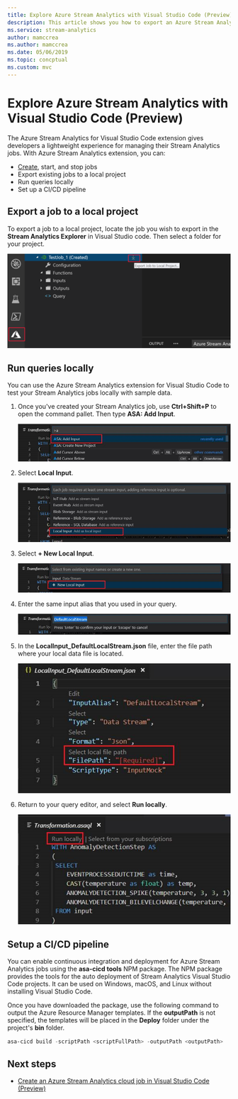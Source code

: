 ```yaml
---
title: Explore Azure Stream Analytics with Visual Studio Code (Preview)
description: This article shows you how to export an Azure Stream Analytics job to a local project, list jobs and view job entities, and set up a CI/CD pipeline for your Stream Analytics job.
ms.service: stream-analytics
author: mamccrea
ms.author: mamccrea
ms.date: 05/06/2019
ms.topic: concptual
ms.custom: mvc
---
```


# Explore Azure Stream Analytics with Visual Studio Code (Preview)

The Azure Stream Analytics for Visual Studio Code extension gives developers a lightweight experience for managing their Stream Analytics jobs. With Azure Stream Analytics extension, you can:

- [Create](quick-create-vs-code.md), start, and stop jobs
- Export existing jobs to a local project
- Run queries locally
- Set up a CI/CD pipeline

## Export a job to a local project

To export a job to a local project, locate the job you wish to export in the **Stream Analytics Explorer** in Visual Studio code. Then select a folder for your project.

![Export ASA job in Visual Studio Code](./media/vs-code-how-to/export-job.png)

## Run queries locally

You can use the Azure Stream Analytics extension for Visual Studio Code to test your Stream Analytics jobs locally with sample data.

1. Once you've created your Stream Analytics job, use  **Ctrl+Shift+P** to open the command pallet. Then type **ASA: Add Input**.

    ![Add ASA Input in Visual Studio code](./media/vs-code-how-to/add-input.png)

2. Select **Local Input**.

    ![Add ASA local input in Visual Studio code](./media/vs-code-how-to/add-local-input.png)

3. Select **+ New Local Input**.

    ![Add a new ASA local input in Visual Studio code](./media/vs-code-how-to/add-new-local-input.png)

4. Enter the same input alias that you used in your query.

    ![Add a new ASA local input alias](./media/vs-code-how-to/new-local-input-alias.png)

5. In the **LocalInput_DefaultLocalStream.json** file, enter the file path where your local data file is located.

    ![Enter local file path in Visual Studio](./media/vs-code-how-to/local-file-path.png)

6. Return to your query editor, and select **Run locally**.

    ![Select run locally in the query editor](./media/vs-code-how-to/run-locally.png)

## Setup a CI/CD pipeline

You can enable continuous integration and deployment for Azure Stream Analytics jobs using the **asa-cicd tools** NPM package. The NPM package provides the tools for the auto deployment of Stream Analytics Visual Studio Code projects. It can be used on Windows, macOS, and Linux without installing Visual Studio Code.

Once you have downloaded the package, use the following command to output the Azure Resource Manager templates. If the **outputPath** is not specified, the templates will be placed in the **Deploy** folder under the project's **bin** folder.

```powershell
asa-cicd build -scriptPath <scriptFullPath> -outputPath <outputPath>
```

## Next steps

* [Create an Azure Stream Analytics cloud job in Visual Studio Code (Preview)](quick-create-vs-code.md)